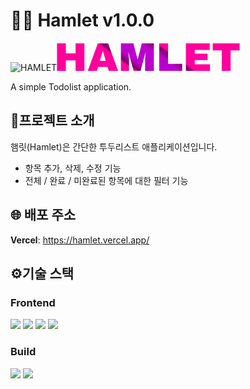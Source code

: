 # 🤴🏻 Hamlet v1.0.0
![HAMLET](https://github.com/starcradle101/Hamlet/assets/113353436/c55fc13d-8ea8-44cd-9591-2acb17eb36f9)<svg width="293" height="45" viewBox="0 0 293 45" fill="none" xmlns="http://www.w3.org/2000/svg">
<path d="M30.1195 45V28.296H14.5675V45H0.4235V0.967999H14.5675V17.032H30.1195V0.967999H44.2635V45H30.1195ZM83.24 45L81.384 38.792H65.96L64.104 45H49.64L65.704 0.967999H82.152L98.216 45H83.24ZM68.904 28.936H78.44L73.832 13.256H73.576L68.904 28.936ZM141.373 45V29.128C141.373 27.1653 141.437 25.16 141.565 23.112C141.735 21.0213 141.906 19.272 142.077 17.864C142.247 16.456 142.354 15.56 142.397 15.176H142.141L134.013 45H122.941L114.749 15.24H114.493C114.535 15.624 114.642 16.52 114.812 17.928C115.026 19.2933 115.218 21.0213 115.389 23.112C115.559 25.16 115.645 27.1653 115.645 29.128V45H102.653V0.967999H122.621L129.277 26.376H129.533L136.125 0.967999H155.389V45H141.373ZM163.986 0.967999H178.13V33.736H200.722V45H163.986V0.967999ZM206.674 0.967999H244.754V11.528H220.818V17.608H241.298V27.72H220.818V34.44H245.202V45H206.674V0.967999ZM278.205 12.232V45H264.061V12.232H249.597V0.967999H292.605V12.232H278.205Z" fill="url(#paint0_angular_264_3)"/>
<defs>
<radialGradient id="paint0_angular_264_3" cx="0" cy="0" r="1" gradientUnits="userSpaceOnUse" gradientTransform="translate(145 24) rotate(31.9026) scale(151.543 31.6743)">
<stop offset="0.451998" stop-color="#BB00CD"/>
<stop offset="0.763785" stop-color="#7F0063"/>
<stop offset="0.880264" stop-color="#FF009D"/>
</radialGradient>
</defs>
</svg>

A simple Todolist application.

## 🚪프로젝트 소개
햄릿(Hamlet)은 간단한 투두리스트 애플리케이션입니다.
* 항목 추가, 삭제, 수정 기능
* 전체 / 완료 / 미완료된 항목에 대한 필터 기능

## 🌐 배포 주소
**Vercel**: https://hamlet.vercel.app/

## ⚙️기술 스택
### Frontend
<img src="https://img.shields.io/badge/HTML5-E34F26?style=for-the-badge&logo=HTML5&logoColor=white"> <img src="https://img.shields.io/badge/CSS3-1572B6?style=for-the-badge&logo=CSS3&logoColor=white"> <img src="https://img.shields.io/badge/React-61DAFB?style=for-the-badge&logo=React&logoColor=black"> <img src="https://img.shields.io/badge/Redux-764ABC?style=for-the-badge&logo=Redux&logoColor=white">

### Build
<img src="https://img.shields.io/badge/Webpack-8DD6F9?style=for-the-badge&logo=Webpack&logoColor=white"> <img src="https://img.shields.io/badge/Babel-F9DC3E?style=for-the-badge&logo=Babel&logoColor=white">
